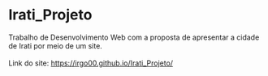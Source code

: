 # Irati_Projeto
Trabalho de Desenvolvimento Web com a proposta de apresentar a cidade de Irati por meio de um site.<br><br>
Link do site: https://irgo00.github.io/Irati_Projeto/
